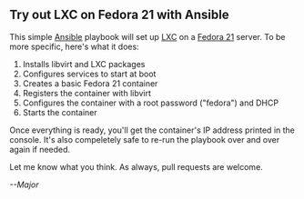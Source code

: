 ## Try out LXC on Fedora 21 with Ansible

This simple [Ansible](http://www.ansible.com/home) playbook will set up [LXC](https://linuxcontainers.org/) on a [Fedora 21](https://getfedora.org/) server.  To be more specific, here's what it does:

1. Installs libvirt and LXC packages
2. Configures services to start at boot
3. Creates a basic Fedora 21 container
4. Registers the container with libvirt
5. Configures the container with a root password ("fedora") and DHCP
6. Starts the container

Once everything is ready, you'll get the container's IP address printed in the console.  It's also compeletely safe to re-run the playbook over and over again if needed.

Let me know what you think.  As always, pull requests are welcome.

*--Major*